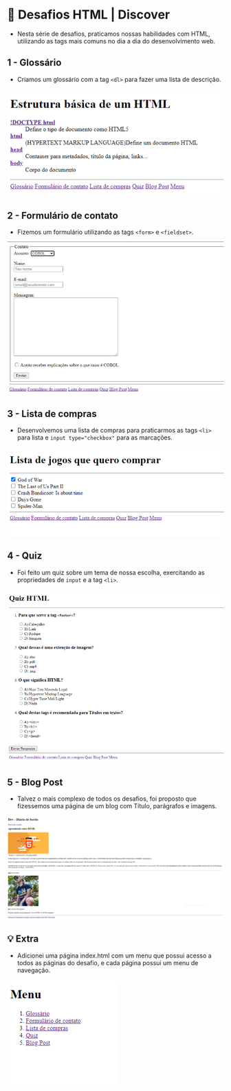 # 📕 Desafios HTML | Discover
- Nesta série de desafios, praticamos nossas habilidades com HTML, utilizando as tags mais comuns no dia a dia do desenvolvimento web.

## 1 - Glossário
- Criamos um glossário com a tag `<dl>` para fazer uma lista de descrição.
  
![glossario](imgs/glossario.PNG)

## 2 - Formulário de contato
- Fizemos um formulário utilizando as tags `<form>` e `<fieldset>`.

![formulario contato](imgs/contato.PNG)

## 3 - Lista de compras
- Desenvolvemos uma lista de compras para praticarmos as tags `<li>` para lista e `input type="checkbox"` para as marcações.

![lista de compras](imgs/lista-compras.PNG)

## 4 - Quiz
- Foi feito um quiz sobre um tema de nossa escolha, exercitando as propriedades de `input` e a tag `<li>`.

![quiz](imgs/quiz.PNG)

## 5 - Blog Post
- Talvez o mais complexo de todos os desafios, foi proposto que fizessemos uma página de um blog com Título, parágrafos e imagens.

![blog post](imgs/blog.PNG)

## 💡 Extra
- Adicionei uma página index.html com um menu que possui acesso a todos as páginas do desafio, e cada página possui um menu de navegação.

![menu](imgs/menu.PNG)
